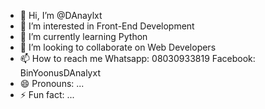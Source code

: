 - 👋 Hi, I’m @DAnaylxt
- 👀 I’m interested in Front-End Development
- 🌱 I’m currently learning Python
- 💞️ I’m looking to collaborate on Web Developers
- 📫 How to reach me Whatsapp: 08030933819 Facebook: BinYoonusDAnalyxt
- 😄 Pronouns: ...
- ⚡ Fun fact: ...

<!---
DAnaylxt/DAnaylxt is a ✨ special ✨ repository because its `README.md` (this file) appears on your GitHub profile.
You can click the Preview link to take a look at your changes.
--->
